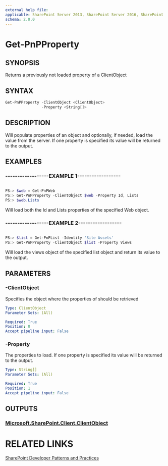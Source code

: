 ```yaml
---
external help file:
applicable: SharePoint Server 2013, SharePoint Server 2016, SharePoint Online
schema: 2.0.0
---
```

# Get-PnPProperty

## SYNOPSIS
Returns a previously not loaded property of a ClientObject

## SYNTAX 

```powershell
Get-PnPProperty -ClientObject <ClientObject>
                -Property <String[]>
```

## DESCRIPTION
Will populate properties of an object and optionally, if needed, load the value from the server. If one property is specified its value will be returned to the output.

## EXAMPLES

### ------------------EXAMPLE 1------------------
```powershell

PS:> $web = Get-PnPWeb
PS:> Get-PnPProperty -ClientObject $web -Property Id, Lists
PS:> $web.Lists
```

Will load both the Id and Lists properties of the specified Web object.

### ------------------EXAMPLE 2------------------
```powershell

PS:> $list = Get-PnPList -Identity 'Site Assets'
PS:> Get-PnPProperty -ClientObject $list -Property Views
```

Will load the views object of the specified list object and return its value to the output.

## PARAMETERS

### -ClientObject
Specifies the object where the properties of should be retrieved

```yaml
Type: ClientObject
Parameter Sets: (All)

Required: True
Position: 0
Accept pipeline input: False
```

### -Property
The properties to load. If one property is specified its value will be returned to the output.

```yaml
Type: String[]
Parameter Sets: (All)

Required: True
Position: 1
Accept pipeline input: False
```

## OUTPUTS

### [Microsoft.SharePoint.Client.ClientObject](https://msdn.microsoft.com/en-us/library/microsoft.sharepoint.client.clientobject.aspx)

# RELATED LINKS

[SharePoint Developer Patterns and Practices](http://aka.ms/sppnp)